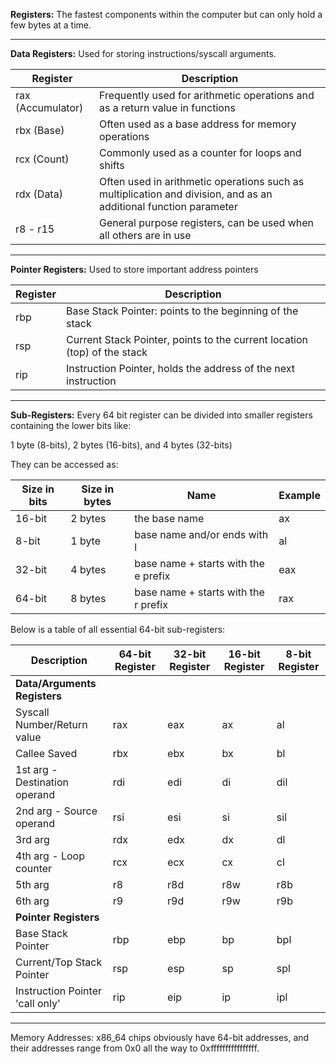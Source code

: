 
**Registers:** The fastest components within the computer but can only hold a few bytes at a time. 

-----------------------------------------

**Data Registers:** Used for storing instructions/syscall arguments. 

| Register          | Description                                                                                                      |
| ----------------- | ---------------------------------------------------------------------------------------------------------------- |
| rax (Accumulator) | Frequently used for arithmetic operations and as a return value in functions                                     |
| rbx (Base)        | Often used as a base address for memory operations                                                               |
| rcx (Count)       | Commonly used as a counter for loops and shifts                                                                  |
| rdx (Data)        | Often used in arithmetic operations such as multiplication and division, and as an additional function parameter |
| r8 - r15          | General purpose registers, can be used when all others are in use                                                |

-----------------------------------------

**Pointer Registers:** Used to store important address pointers

| Register | Description                                                              |
| -------- | ------------------------------------------------------------------------ |
| rbp      | Base Stack Pointer: points to the beginning of the stack                 |
| rsp      | Current Stack Pointer, points to the current location (top) of the stack |
| rip      | Instruction Pointer, holds the address of the next instruction           |

-----------------------------------------

**Sub-Registers:** Every 64 bit register can be divided into smaller registers containing the lower bits like: 

1 byte (8-bits), 2 bytes (16-bits), and 4 bytes (32-bits)

They can be accessed as: 

| Size in bits | Size in bytes | Name                    | Example |
|--------------|---------------|-------------------------|---------|
| 16-bit       | 2 bytes        | the base name           | ax      |
| 8-bit        | 1 byte         | base name and/or ends with l | al      |
| 32-bit       | 4 bytes        | base name + starts with the e prefix | eax     |
| 64-bit       | 8 bytes        | base name + starts with the r prefix | rax     |

Below is a table of all essential 64-bit sub-registers: 


| Description                     | 64-bit Register | 32-bit Register | 16-bit Register | 8-bit Register |
| ------------------------------- | --------------- | --------------- | --------------- | -------------- |
| **Data/Arguments Registers**    |                 |                 |                 |                |
| Syscall Number/Return value     | rax             | eax             | ax              | al             |
| Callee Saved                    | rbx             | ebx             | bx              | bl             |
| 1st arg - Destination operand   | rdi             | edi             | di              | dil            |
| 2nd arg - Source operand        | rsi             | esi             | si              | sil            |
| 3rd arg                         | rdx             | edx             | dx              | dl             |
| 4th arg - Loop counter          | rcx             | ecx             | cx              | cl             |
| 5th arg                         | r8              | r8d             | r8w             | r8b            |
| 6th arg                         | r9              | r9d             | r9w             | r9b            |
| **Pointer Registers**           |                 |                 |                 |                |
| Base Stack Pointer              | rbp             | ebp             | bp              | bpl            |
| Current/Top Stack Pointer       | rsp             | esp             | sp              | spl            |
| Instruction Pointer 'call only' | rip             | eip             | ip              | ipl            |

-----------------------------------------

Memory Addresses: x86_64 chips obviously have 64-bit addresses, and their addresses range from 0x0 all the way to 0xffffffffffffffff. 
